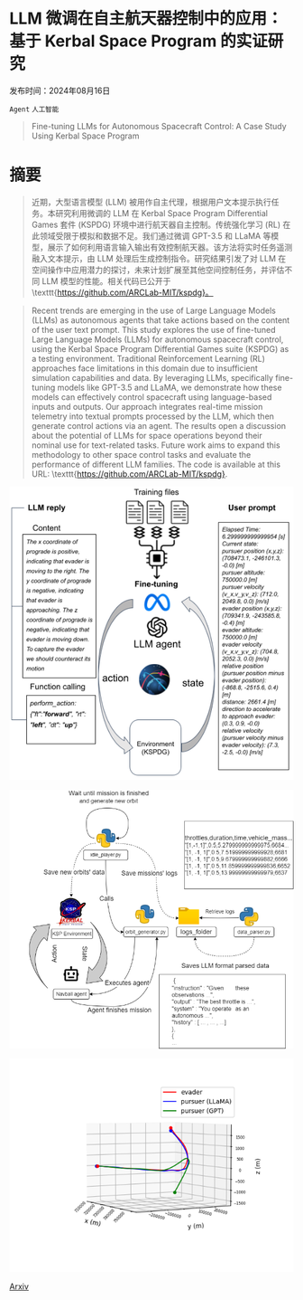 # LLM 微调在自主航天器控制中的应用：基于 Kerbal Space Program 的实证研究

发布时间：2024年08月16日

`Agent` `人工智能`

> Fine-tuning LLMs for Autonomous Spacecraft Control: A Case Study Using Kerbal Space Program

# 摘要

> 近期，大型语言模型 (LLM) 被用作自主代理，根据用户文本提示执行任务。本研究利用微调的 LLM 在 Kerbal Space Program Differential Games 套件 (KSPDG) 环境中进行航天器自主控制。传统强化学习 (RL) 在此领域受限于模拟和数据不足。我们通过微调 GPT-3.5 和 LLaMA 等模型，展示了如何利用语言输入输出有效控制航天器。该方法将实时任务遥测融入文本提示，由 LLM 处理后生成控制指令。研究结果引发了对 LLM 在空间操作中应用潜力的探讨，未来计划扩展至其他空间控制任务，并评估不同 LLM 模型的性能。相关代码已公开于 \texttt{https://github.com/ARCLab-MIT/kspdg}。

> Recent trends are emerging in the use of Large Language Models (LLMs) as autonomous agents that take actions based on the content of the user text prompt. This study explores the use of fine-tuned Large Language Models (LLMs) for autonomous spacecraft control, using the Kerbal Space Program Differential Games suite (KSPDG) as a testing environment. Traditional Reinforcement Learning (RL) approaches face limitations in this domain due to insufficient simulation capabilities and data. By leveraging LLMs, specifically fine-tuning models like GPT-3.5 and LLaMA, we demonstrate how these models can effectively control spacecraft using language-based inputs and outputs. Our approach integrates real-time mission telemetry into textual prompts processed by the LLM, which then generate control actions via an agent. The results open a discussion about the potential of LLMs for space operations beyond their nominal use for text-related tasks. Future work aims to expand this methodology to other space control tasks and evaluate the performance of different LLM families. The code is available at this URL: \texttt{https://github.com/ARCLab-MIT/kspdg}.

![LLM 微调在自主航天器控制中的应用：基于 Kerbal Space Program 的实证研究](../../../paper_images/2408.08676/KSP_overview.png)

![LLM 微调在自主航天器控制中的应用：基于 Kerbal Space Program 的实证研究](../../../paper_images/2408.08676/SPAICE_Diagram_Improved.drawio.png)

![LLM 微调在自主航天器控制中的应用：基于 Kerbal Space Program 的实证研究](../../../paper_images/2408.08676/fine-tuning-trajectories.png)

[Arxiv](https://arxiv.org/abs/2408.08676)